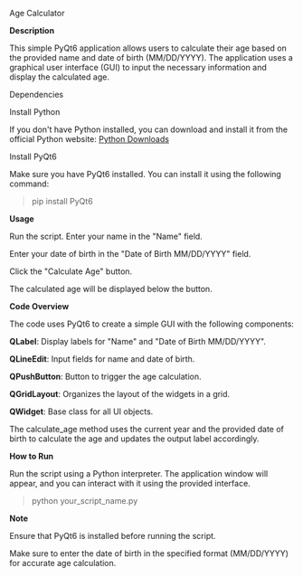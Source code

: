 Age Calculator

**Description**

This simple PyQt6 application allows users to calculate their age based on the provided name and date of birth (MM/DD/YYYY). The application uses a graphical user interface (GUI) to input the necessary information and display the calculated age.

Dependencies

Install Python

If you don't have Python installed, you can download and install it from the official Python website: [Python Downloads](https://www.python.org/downloads/)

Install PyQt6

Make sure you have PyQt6 installed. You can install it using the following command:

>pip install PyQt6

**Usage**

Run the script.
Enter your name in the "Name" field.

Enter your date of birth in the "Date of Birth MM/DD/YYYY" field.

Click the "Calculate Age" button.

The calculated age will be displayed below the button.

**Code Overview**

The code uses PyQt6 to create a simple GUI with the following components:

**QLabel**: Display labels for "Name" and "Date of Birth MM/DD/YYYY".

**QLineEdit**: Input fields for name and date of birth.

**QPushButton**: Button to trigger the age calculation.

**QGridLayout**: Organizes the layout of the widgets in a grid.

**QWidget**: Base class for all UI objects.

The calculate_age method uses the current year and the provided date of birth to calculate the age and updates the output label accordingly.

**How to Run**

Run the script using a Python interpreter. The application window will appear, and you can interact with it using the provided interface.

>python your_script_name.py

**Note**

Ensure that PyQt6 is installed before running the script.

Make sure to enter the date of birth in the specified format (MM/DD/YYYY) for accurate age calculation.